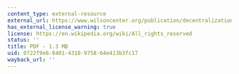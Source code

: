 ```yaml
---
content_type: external-resource
external_url: https://www.wilsoncenter.org/publication/decentralization-and-democratic-governance-latin-america-no-12
has_external_license_warning: true
license: https://en.wikipedia.org/wiki/All_rights_reserved
status: ''
title: PDF - 1.3 MB
uid: 0722f9e6-8401-4318-9758-64e413b3fc17
wayback_url: ''
---
```

